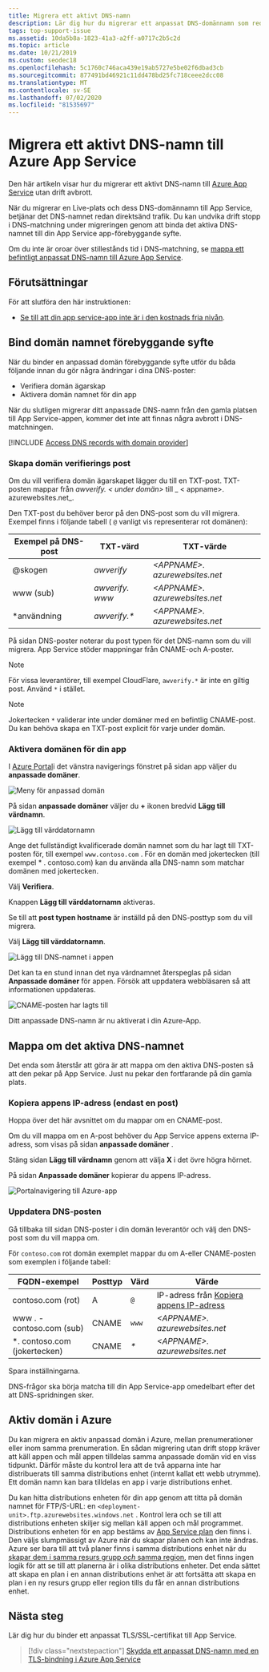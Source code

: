 ```yaml
---
title: Migrera ett aktivt DNS-namn
description: Lär dig hur du migrerar ett anpassat DNS-domännamn som redan har tilldelats till en Live-plats till Azure App Service utan drift avbrott.
tags: top-support-issue
ms.assetid: 10da5b8a-1823-41a3-a2ff-a0717c2b5c2d
ms.topic: article
ms.date: 10/21/2019
ms.custom: seodec18
ms.openlocfilehash: 5c1760c746aca439e19ab5727e5be02f6dbad3cb
ms.sourcegitcommit: 877491bd46921c11dd478bd25fc718ceee2dcc08
ms.translationtype: MT
ms.contentlocale: sv-SE
ms.lasthandoff: 07/02/2020
ms.locfileid: "81535697"
---
```

# <a name="migrate-an-active-dns-name-to-azure-app-service"></a>Migrera ett aktivt DNS-namn till Azure App Service

Den här artikeln visar hur du migrerar ett aktivt DNS-namn till [Azure App Service](../app-service/overview.md) utan drift avbrott.

När du migrerar en Live-plats och dess DNS-domännamn till App Service, betjänar det DNS-namnet redan direktsänd trafik. Du kan undvika drift stopp i DNS-matchning under migreringen genom att binda det aktiva DNS-namnet till din App Service app-förebyggande syfte.

Om du inte är oroar över stillestånds tid i DNS-matchning, se [mappa ett befintligt anpassat DNS-namn till Azure App Service](app-service-web-tutorial-custom-domain.md).

## <a name="prerequisites"></a>Förutsättningar

För att slutföra den här instruktionen:

- [Se till att din app service-app inte är i den kostnads fria nivån](app-service-web-tutorial-custom-domain.md#checkpricing).

## <a name="bind-the-domain-name-preemptively"></a>Bind domän namnet förebyggande syfte

När du binder en anpassad domän förebyggande syfte utför du båda följande innan du gör några ändringar i dina DNS-poster:

- Verifiera domän ägarskap
- Aktivera domän namnet för din app

När du slutligen migrerar ditt anpassade DNS-namn från den gamla platsen till App Service-appen, kommer det inte att finnas några avbrott i DNS-matchningen.

[!INCLUDE [Access DNS records with domain provider](../../includes/app-service-web-access-dns-records.md)]

### <a name="create-domain-verification-record"></a>Skapa domän verifierings post

Om du vill verifiera domän ägarskapet lägger du till en TXT-post. TXT-posten mappar från _awverify. &lt; under domän>_ till _ &lt; appname>. azurewebsites.net_. 

Den TXT-post du behöver beror på den DNS-post som du vill migrera. Exempel finns i följande tabell ( `@` vanligt vis representerar rot domänen):

| Exempel på DNS-post | TXT-värd | TXT-värde |
| - | - | - |
| \@skogen | _awverify_ | _&lt;APPNAME>. azurewebsites.net_ |
| www (sub) | _awverify. www_ | _&lt;APPNAME>. azurewebsites.net_ |
| \*användning | _awverify.\*_ | _&lt;APPNAME>. azurewebsites.net_ |

På sidan DNS-poster noterar du post typen för det DNS-namn som du vill migrera. App Service stöder mappningar från CNAME-och A-poster.

> [!NOTE]
> För vissa leverantörer, till exempel CloudFlare, `awverify.*` är inte en giltig post. Använd `*` i stället.

> [!NOTE]
> Jokertecken `*` validerar inte under domäner med en befintlig CNAME-post. Du kan behöva skapa en TXT-post explicit för varje under domän.


### <a name="enable-the-domain-for-your-app"></a>Aktivera domänen för din app

I [Azure Portal](https://portal.azure.com)i det vänstra navigerings fönstret på sidan app väljer du **anpassade domäner**. 

![Meny för anpassad domän](./media/app-service-web-tutorial-custom-domain/custom-domain-menu.png)

På sidan **anpassade domäner** väljer du **+** ikonen bredvid **Lägg till värdnamn**.

![Lägg till värddatornamn](./media/app-service-web-tutorial-custom-domain/add-host-name-cname.png)

Ange det fullständigt kvalificerade domän namnet som du har lagt till TXT-posten för, till exempel `www.contoso.com` . För en domän med jokertecken (till exempel \* . contoso.com) kan du använda alla DNS-namn som matchar domänen med jokertecken. 

Välj **Verifiera**.

Knappen **Lägg till värddatornamn** aktiveras. 

Se till att **post typen hostname** är inställd på den DNS-posttyp som du vill migrera.

Välj **Lägg till värddatornamn**.

![Lägg till DNS-namnet i appen](./media/app-service-web-tutorial-custom-domain/validate-domain-name-cname.png)

Det kan ta en stund innan det nya värdnamnet återspeglas på sidan **Anpassade domäner** för appen. Försök att uppdatera webbläsaren så att informationen uppdateras.

![CNAME-posten har lagts till](./media/app-service-web-tutorial-custom-domain/cname-record-added.png)

Ditt anpassade DNS-namn är nu aktiverat i din Azure-App. 

## <a name="remap-the-active-dns-name"></a>Mappa om det aktiva DNS-namnet

Det enda som återstår att göra är att mappa om den aktiva DNS-posten så att den pekar på App Service. Just nu pekar den fortfarande på din gamla plats.

<a name="info"></a>

### <a name="copy-the-apps-ip-address-a-record-only"></a>Kopiera appens IP-adress (endast en post)

Hoppa över det här avsnittet om du mappar om en CNAME-post. 

Om du vill mappa om en A-post behöver du App Service appens externa IP-adress, som visas på sidan **anpassade domäner** .

Stäng sidan **Lägg till värdnamn** genom att välja **X** i det övre högra hörnet. 

På sidan **Anpassade domäner** kopierar du appens IP-adress.

![Portalnavigering till Azure-app](./media/app-service-web-tutorial-custom-domain/mapping-information.png)

### <a name="update-the-dns-record"></a>Uppdatera DNS-posten

Gå tillbaka till sidan DNS-poster i din domän leverantör och välj den DNS-post som du vill mappa om.

För `contoso.com` rot domän exemplet mappar du om A-eller CNAME-posten som exemplen i följande tabell: 

| FQDN-exempel | Posttyp | Värd | Värde |
| - | - | - | - |
| contoso.com (rot) | A | `@` | IP-adress från [Kopiera appens IP-adress](#info) |
| www \. -contoso.com (sub) | CNAME | `www` | _&lt;APPNAME>. azurewebsites.net_ |
| \*. contoso.com (jokertecken) | CNAME | _\*_ | _&lt;APPNAME>. azurewebsites.net_ |

Spara inställningarna.

DNS-frågor ska börja matcha till din App Service-app omedelbart efter det att DNS-spridningen sker.

## <a name="active-domain-in-azure"></a>Aktiv domän i Azure

Du kan migrera en aktiv anpassad domän i Azure, mellan prenumerationer eller inom samma prenumeration. En sådan migrering utan drift stopp kräver att käll appen och mål appen tilldelas samma anpassade domän vid en viss tidpunkt. Därför måste du kontrol lera att de två apparna inte har distribuerats till samma distributions enhet (internt kallat ett webb utrymme). Ett domän namn kan bara tilldelas en app i varje distributions enhet.

Du kan hitta distributions enheten för din app genom att titta på domän namnet för FTP/S-URL: en `<deployment-unit>.ftp.azurewebsites.windows.net` . Kontrol lera och se till att distributions enheten skiljer sig mellan käll appen och mål programmet. Distributions enheten för en app bestäms av [App Service plan](overview-hosting-plans.md) den finns i. Den väljs slumpmässigt av Azure när du skapar planen och kan inte ändras. Azure ser bara till att två planer finns i samma distributions enhet när du [skapar dem i samma resurs grupp *och* samma region](app-service-plan-manage.md#create-an-app-service-plan), men det finns ingen logik för att se till att planerna är i olika distributions enheter. Det enda sättet att skapa en plan i en annan distributions enhet är att fortsätta att skapa en plan i en ny resurs grupp eller region tills du får en annan distributions enhet.

## <a name="next-steps"></a>Nästa steg

Lär dig hur du binder ett anpassat TLS/SSL-certifikat till App Service.

> [!div class="nextstepaction"]
> [Skydda ett anpassat DNS-namn med en TLS-bindning i Azure App Service](configure-ssl-bindings.md)
